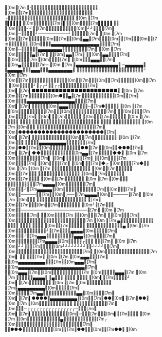 [0m[7m ╵·╋╋╋╋╋╋╋╋╋╋╋╋╋╋╋╋╋╋╋╋╋╋▗╎ [0m▍[7m▇▇▇▇▇▃▃▃▃▃▃▃▃▃▃▃▃▇▇▇▇▇▋ ┌▆▇▇▇▇▇▇▇▇▇▇▇▇▇▇▇▇▇▇▇▇▇▇▊  [0m
[7m  ▗▌▌▌▌▌[0m┲┲┲┲┲╲[7m▮▌▮[0m┲┲╆[7m▌▌▌▌▌▟▋ [0m▍┟┟┎┘┘╏[7m▟▟▟▟▟▟▟▟▟▟[0m╏┘┘┎┟┟[7m▋ [0m▍─┰┰┰┰┰┘──────────┘┰┰┰┰┰[7m▊  [0m
[7m  [0m▏[7m▮▮▮▮▮[0m╶[7m▎[0m▅▄▄[7m┟▮▮[0m╆[7m▋╵[0m▋[7m▮▮▮▮▮▙▋ [0m▍┙┙╶▄▄▄▄▄▄▄▄▄▄▄▄▄▄▄▄╎┙┙[7m▋ [0m▍─┰┰┰┰┰▗▄▄▄▄▄▄▄▄▅▊╶┰┰┰┰┰[7m▊  [0m
[7m  [0m▇▅▃▂▂▂▄[7m▘   ╵[0m▅▄▄[7m▘ ╵[0m▅▄▄▃▂▂[7m▋ ▝[0m▂▂▂[7m                [0m▂▂▂[7m▘ [0m▍▂▂▄▄▄▅[7m╵         ▝[0m▄▂▂▂▃▅[7m─  [0m
[7m  ┛▄▄▄▄▄▄▄▄▄▄▄▄▄▄▖ ─▄▄▄▄▄▄╵ ▗▄▄▄▄▄▂▂▂▄▄▄▂▂▂▄▄▄▄▄▄▄▄▖ ╵▖╏╏╏╏╏╏╏╏╏╏╏╏╏╏╏╏╏╏╏╏╏╏┘  [0m
[7m  [0m▏[7m▮▮▮▮▮▮▮▮▮▮▮▮▮[0m╆[7m▋╵[0m▋[7m▮▮▮▮▮[0m┟[7m▋ [0m▍┎┎┎┎┘╎┌┌┘┎┎┌┌╎┎┎┎┎┎┎┎┎[7m▋ [0m▌[7m▌■■■■■■■■■■■■■■■■■■■■■■┲  [0m
[7m  [0m▏[7m▮▮▮▮▮▮▮[0m●╶▅▄[7m▮▮▮▮▮▮▮▮▮▮▮[0m┟[7m▋ [0m▍┎┎╶▄▄▄▄▄▄▄▄▄▄▄▄▄▄▄▄╶┎┎[7m▋ [0m▌[7m▌╋╋╋╋╋[0m▆▄▄▄▅▆▆▆▆▆▆─[7m●╋╋╋╋╆  [0m
[7m  ┛[0m▃▂▁▁▁▃▃▃▃[7m╵╶[0m▃▃▃▃▂▁▁▁▁▁▁▁[7m▋ ▝[0m▂▁▁[7m                [0m▁▁▂[7m▘ [0m▌▁[7m━━━━━╎         [0m▊▃[7m━━━━━⎻  [0m
[7m  ▁▁▁▁╵               ╶▁▁▁  ╶▁▁▁▁▁▁▁▁▁▁▁▁▁▁▁▁▁▁▁▁▁▁╶  ╵╵╵╵          ╵╵╵╵╵╵╵╵╵╵  [0m
[7m  [0m▎╵╵ ╵╵╵╵╵╵╵╵╵╵╵╵╵╵╵╵╵╵╵╵[7m▋ [0m▍●●●●●●●●●●●●●●●●●●●●●●[7m▋ [0m▌[7m▌┟┟┟┟┟┟┟┟┟┟┟┟┛[0m┰[7m▏┟┟┟┟┟┟┟╏  [0m
[7m  [0m▎╵╵ ╵╵╵╵▗▄▄▄▄▄▄▄▄▄▖╵╵╵╵╵[7m▋ [0m▍●●[7m▙[0m▅▅▅▅▅▅▅▅▅▅▅●●[7m▊[0m▅▅◆●●[7m▋ [0m▌[7m▌◆◆⎻⎻⎻⎻⎻⎻⎻⎻⎻⎻⎻[0m▄▄[7m⎻⎻▆▆▆◆◆┟  [0m
[7m  [0m▂▂▁▁▁▁▁▁[7m▌         [0m▌▁▁▁▁▁[7m▋ ┲[0m▁▁▁[7m          [0m▊▁▁[7m▊  [0m▁▁▁[7m┲ [0m▌▁[7m⎽◆┌              [0m▎▁▁[7m◆┛╏  [0m
[7m                                                                                [0m
[7m  ▆▆▇▇▇▇▇▇▇▇▇▇▇▇    [0m▍[7m▇▇▇▇▇▋ [0m▍[7m▇▇▇     ▇▇▇▇▇▇▇▇▇▇▇▇▇▇▋ [0m▍[7m▇▇▇▇▇▆▍ [0m▍[7m▇▇▆▏   [0m▋[7m▇▇▇▇▇▆▆  [0m
[7m  [0m▏╵╵ ╵╵╵╵╵╵╵╵╵╶[7m▄▄▄▄[0m▘╵╵╵╵╵[7m▋ [0m▍┲┲┘[7m▄▄▄▄▄[0m▘┲┲▂▂▂▂▂▂▂▂[7m▙[0m┲┲[7m▋ [0m▍╶─────▝[7m▃[0m▎┌──[7m▄▄▄▄[0m▘╵─────[7m▊  [0m
[7m  [0m▏╵╵  ╵╵╵╵╵╵╵╵╵╵╵╵╵╵╵╵╵╵ [7m▋ [0m▍[7m▟▟[0m┎[7m▟▟▟▟▟▟▟▟        [0m┘[7m▟▟▋ [0m▍╶──────────────────────[7m▊  [0m
[7m  [0m▇▇▇▇[7m╵               ╶[0m▇▇▇[7m  ╶[0m▇▇[7m╶                ╶[0m▇▇[7m╶  [0m▇▇▇▇▇▇▇▇▇▇▇▇▇▇▇▇▇▇▇▇▇▇▇▇[7m  [0m
[7m  ▄▅▆▇▇▆▅▅▅▅▅▅▅       ▗▆▇▇▋ ▗▆▇▆                ▇▇▆▖ [0m▍[7m▇▇▇▇▆▖    ▇▇▇▇▇▇▇▇▇▇▆▆▅▄  [0m
[7m  [0m▏┙┙┙┙┙┙┙╏┙┙┘[7m▉▂▂▂▄▄▄▄[0m▘┙┙╎[7m▋ [0m▍╲╲┘[7m▄▄▄▂▂▂▂▂▂▂▂▂▂▄▄▄[0m┎╲╲[7m▋ [0m▍╵╵╵╵╵▝[7m▄▄▄▄[0m╶╵╵╵▂┌╵╵╵  ╵╵[7m▊  [0m
[7m  [0m▏┘┘╵╵[7m▊╵╵╎[0m┘┘┘┘┘┘┘┘╎╶┘┘┘┘╶[7m▋ [0m▍┲┲┲┲┲┲┲┲┲┲┲┲┲┲┲┲┲┲┲┲┲┲[7m▋ [0m▍╵╵╵╵╵╵╵╵╵╵╵╵╵╶[7m [0m▌ ╵╵  ╵╵[7m▊  [0m
[7m  [0m▄▄▄▅▆[7m╵  ╵[0m▄▄▄▄▄▄▄▄▄▆▆[7m▝[0m▄▄▄[7m╵ ▝[0m▄▄▄▄▄▄▄▄▄▄▄▄▄▄▄▄▄▄▄▄▄▄[7m▘ ╵[0m▄▄▄[7m▘[0m▆▆▆▆▆▆▆▆▆▆[7m  [0m▇▆▆▆▅▄▄▄[7m  [0m
[7m  ▁▃▅▆▆▆▄▄▄▄╵         ╶▄▆▆▋ ▗▆▆▆                ▆▆▆▖ [0m▌[7m▆▆▆━━┘         [0m▌[7m▆━━▆▆▅▃╶  [0m
[7m  [0m▏╎╎╎╎╎╎╎╎ [7m▂▄▄▄▄▄▄▄▄▄[0m▘╎╎╵[7m▋ [0m▍┎┎╶[7m▄▄▖╵╵╵╵╵╵╵╵╵╵▗▄▄[0m╶┎┎[7m▋ [0m▌[7m▌●●●●▗▄▄▄▄▄▄▄▄▄[0m▘[7m▊●●[0m▌[7m▉●●╲  [0m
[7m  [0m▎╶╶╶╶╶╶╶╶╵╵╵ ╶╶╶╶╶╶╶╶╶╶╵[7m▋ [0m▍┎┎─┌┌┌┌┌┌┌┌┌┌┌┌┌┌┌┌─┎┎[7m▋ [0m▌[7m▌╋╋╋╋╋╋╋╋╋╋╋╋[0m▉─╇▅[7m▘╋[0m▌[7m▉╋╋╆  [0m
[7m  [0m▎▁▁▁▁▁▁▁▁▁▁▁▄▅▅▅▅▅▅▅▖▁▁▁[7m┌ [0m▍▁▁▁▁▁▁▁▁▁▁▁▁▁▁▁▁▁▁▁▁▁▁[7m▋ ╎▘●●◆┎┎┎┎┎┎┎┎┎╏[0m▃[7m▏●●╏▝[0m▂[7m●●╆  [0m
